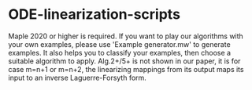 # ODE-linearization-scripts
Maple 2020 or higher is required.
If you want to play our algorithms with your own examples, please use 'Example generator.mw' to generate examples. It also helps you to classify your examples, then choose a suitable algorithm to apply.
Alg.2+/5+ is not shown in our paper, it is for case m=n+1 or m=n+2, the linearizing mappings from its output maps its input to an inverse Laguerre-Forsyth form.  
